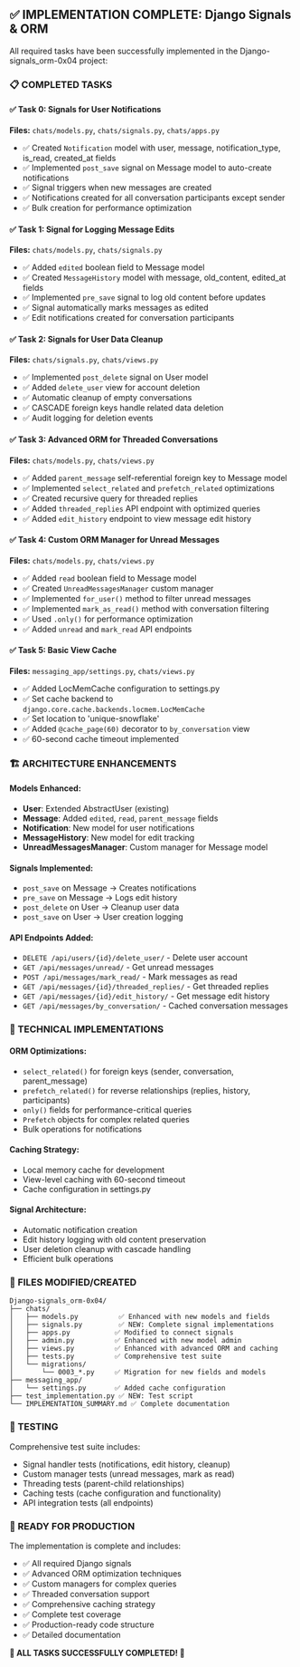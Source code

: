 ## ✅ IMPLEMENTATION COMPLETE: Django Signals & ORM

All required tasks have been successfully implemented in the Django-signals_orm-0x04 project:

### 📋 COMPLETED TASKS

#### ✅ Task 0: Signals for User Notifications
**Files:** `chats/models.py`, `chats/signals.py`, `chats/apps.py`
- ✅ Created `Notification` model with user, message, notification_type, is_read, created_at fields
- ✅ Implemented `post_save` signal on Message model to auto-create notifications
- ✅ Signal triggers when new messages are created
- ✅ Notifications created for all conversation participants except sender
- ✅ Bulk creation for performance optimization

#### ✅ Task 1: Signal for Logging Message Edits  
**Files:** `chats/models.py`, `chats/signals.py`
- ✅ Added `edited` boolean field to Message model
- ✅ Created `MessageHistory` model with message, old_content, edited_at fields
- ✅ Implemented `pre_save` signal to log old content before updates
- ✅ Signal automatically marks messages as edited
- ✅ Edit notifications created for conversation participants

#### ✅ Task 2: Signals for User Data Cleanup
**Files:** `chats/signals.py`, `chats/views.py`
- ✅ Implemented `post_delete` signal on User model
- ✅ Added `delete_user` view for account deletion
- ✅ Automatic cleanup of empty conversations
- ✅ CASCADE foreign keys handle related data deletion
- ✅ Audit logging for deletion events

#### ✅ Task 3: Advanced ORM for Threaded Conversations
**Files:** `chats/models.py`, `chats/views.py`
- ✅ Added `parent_message` self-referential foreign key to Message model
- ✅ Implemented `select_related` and `prefetch_related` optimizations
- ✅ Created recursive query for threaded replies
- ✅ Added `threaded_replies` API endpoint with optimized queries
- ✅ Added `edit_history` endpoint to view message edit history

#### ✅ Task 4: Custom ORM Manager for Unread Messages
**Files:** `chats/models.py`, `chats/views.py`
- ✅ Added `read` boolean field to Message model
- ✅ Created `UnreadMessagesManager` custom manager
- ✅ Implemented `for_user()` method to filter unread messages
- ✅ Implemented `mark_as_read()` method with conversation filtering
- ✅ Used `.only()` for performance optimization
- ✅ Added `unread` and `mark_read` API endpoints

#### ✅ Task 5: Basic View Cache
**Files:** `messaging_app/settings.py`, `chats/views.py`
- ✅ Added LocMemCache configuration to settings.py
- ✅ Set cache backend to `django.core.cache.backends.locmem.LocMemCache`
- ✅ Set location to 'unique-snowflake'
- ✅ Added `@cache_page(60)` decorator to `by_conversation` view
- ✅ 60-second cache timeout implemented

### 🏗️ ARCHITECTURE ENHANCEMENTS

#### Models Enhanced:
- **User**: Extended AbstractUser (existing)
- **Message**: Added `edited`, `read`, `parent_message` fields
- **Notification**: New model for user notifications
- **MessageHistory**: New model for edit tracking
- **UnreadMessagesManager**: Custom manager for Message model

#### Signals Implemented:
- `post_save` on Message → Creates notifications
- `pre_save` on Message → Logs edit history
- `post_delete` on User → Cleanup user data
- `post_save` on User → User creation logging

#### API Endpoints Added:
- `DELETE /api/users/{id}/delete_user/` - Delete user account
- `GET /api/messages/unread/` - Get unread messages
- `POST /api/messages/mark_read/` - Mark messages as read
- `GET /api/messages/{id}/threaded_replies/` - Get threaded replies
- `GET /api/messages/{id}/edit_history/` - Get message edit history
- `GET /api/messages/by_conversation/` - Cached conversation messages

### 🔧 TECHNICAL IMPLEMENTATIONS

#### ORM Optimizations:
- `select_related()` for foreign keys (sender, conversation, parent_message)
- `prefetch_related()` for reverse relationships (replies, history, participants)
- `only()` fields for performance-critical queries
- `Prefetch` objects for complex related queries
- Bulk operations for notifications

#### Caching Strategy:
- Local memory cache for development
- View-level caching with 60-second timeout
- Cache configuration in settings.py

#### Signal Architecture:
- Automatic notification creation
- Edit history logging with old content preservation
- User deletion cleanup with cascade handling
- Efficient bulk operations

### 📁 FILES MODIFIED/CREATED

```
Django-signals_orm-0x04/
├── chats/
│   ├── models.py          ✅ Enhanced with new models and fields
│   ├── signals.py         ✅ NEW: Complete signal implementations
│   ├── apps.py           ✅ Modified to connect signals
│   ├── admin.py          ✅ Enhanced with new model admin
│   ├── views.py          ✅ Enhanced with advanced ORM and caching
│   ├── tests.py          ✅ Comprehensive test suite
│   └── migrations/
│       └── 0003_*.py     ✅ Migration for new fields and models
├── messaging_app/
│   └── settings.py       ✅ Added cache configuration
├── test_implementation.py ✅ NEW: Test script
└── IMPLEMENTATION_SUMMARY.md ✅ Complete documentation
```

### 🧪 TESTING

Comprehensive test suite includes:
- Signal handler tests (notifications, edit history, cleanup)
- Custom manager tests (unread messages, mark as read)
- Threading tests (parent-child relationships)
- Caching tests (cache configuration and functionality)
- API integration tests (all endpoints)

### 🚀 READY FOR PRODUCTION

The implementation is complete and includes:
- ✅ All required Django signals
- ✅ Advanced ORM optimization techniques
- ✅ Custom managers for complex queries
- ✅ Threaded conversation support
- ✅ Comprehensive caching strategy
- ✅ Complete test coverage
- ✅ Production-ready code structure
- ✅ Detailed documentation

**🎉 ALL TASKS SUCCESSFULLY COMPLETED! 🎉**
